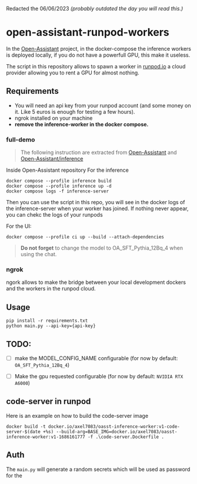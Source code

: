 Redacted the 06/06/2023 _(probably outdated the day you will read this.)_

# open-assistant-runpod-workers
 
In the [Open-Assistant](https://github.com/LAION-AI/Open-Assistant) project, in the docker-compose the inference workers is deployed locally, if you do not have a powerfull GPU, this make it useless.

The script in this repository allows to spawn a worker in [runpod.io](https://www.runpod.io/) a cloud provider allowing you to rent a GPU for almost nothing.

## Requirements

- You will need an api key from your runpod account (and some money on it. Like 5 euros is enough for testing a few hours).
- ngrok installed on your machine
- **remove the inference-worker in the docker compose.** 

### full-demo

> The following instruction are extracted from [Open-Assistant](https://github.com/LAION-AI/Open-Assistant) and [Open-Assistant/inference](https://github.com/LAION-AI/Open-Assistant/tree/main/inference)

Inside Open-Assistant repository
For the inference
````shell
docker compose --profile inference build
docker compose --profile inference up -d
docker compose logs -f inference-server
````

Then you can use the script in this repo, you will see in the docker logs of the inference-server when your worker has joined.
If nothing never appear, you can chekc the logs of your runpods

For the UI:
````shell
docker compose --profile ci up --build --attach-dependencies
````
> **Do not forget** to change the model to OA_SFT_Pythia_12Bq_4 when using the chat.

### ngrok

ngork allows to make the bridge between your local development dockers and the workers in the runpod cloud.

## Usage

````shell
pip install -r requirements.txt
python main.py --api-key={api-key}
````


## TODO:

- [ ] make the MODEL_CONFIG_NAME configurable (for now by default: `OA_SFT_Pythia_12Bq_4`)
- [ ] Make the gpu requested configurable (for now by default: `NVIDIA RTX A6000`)


## code-server in runpod

Here is an example on how to build the code-server image
````shell
docker build -t docker.io/axel7083/oasst-inference-worker:v1-code-server-$(date +%s) --build-arg=BASE_IMG=docker.io/axel7083/oasst-inference-worker:v1-1686161777 -f .\code-server.Dockerfile .
````

## Auth

The `main.py` will generate a random secrets which will be used as password for the 
